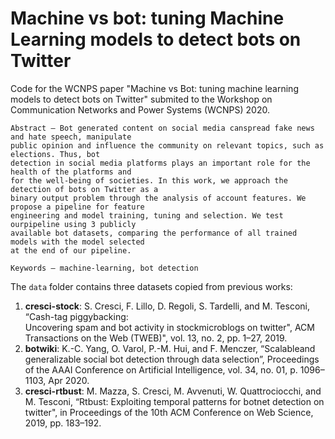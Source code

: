 # Machine vs bot: tuning Machine Learning models to detect bots on Twitter
Code for the WCNPS paper "Machine vs Bot: tuning machine learning models to detect bots on Twitter" 
submited to the Workshop on Communication Networks and Power Systems (WCNPS) 2020.

    Abstract — Bot generated content on social media canspread fake news and hate speech, manipulate 
    public opinion and influence the community on relevant topics, such as elections. Thus, bot 
    detection in social media platforms plays an important role for the health of the platforms and
    for the well-being of societies. In this work, we approach the detection of bots on Twitter as a
    binary output problem through the analysis of account features. We propose a pipeline for feature 
    engineering and model training, tuning and selection. We test ourpipeline using 3 publicly 
    available bot datasets, comparing the performance of all trained models with the model selected 
    at the end of our pipeline.
    
    Keywords — machine-learning, bot detection

The `data` folder contains three datasets copied from previous works:

1. **cresci-stock**: S. Cresci, F. Lillo, D. Regoli, S. Tardelli, and M. Tesconi, “Cash-tag piggybacking:  
Uncovering spam and bot activity in stockmicroblogs on twitter", ACM Transactions on the Web (TWEB)", vol. 
13, no. 2, pp. 1–27, 2019.
2. **botwiki**: K.-C. Yang, O. Varol, P.-M. Hui, and F. Menczer, “Scalableand generalizable social bot 
detection through data selection”, Proceedings of the AAAI Conference on Artificial Intelligence, vol. 34, 
no. 01, p. 1096–1103, Apr 2020.
4. **cresci-rtbust**: M. Mazza, S. Cresci, M. Avvenuti, W. Quattrociocchi, and M. Tesconi, “Rtbust: 
Exploiting temporal patterns for botnet detection on twitter", in Proceedings of the 10th ACM Conference 
on Web Science, 2019, pp. 183–192.